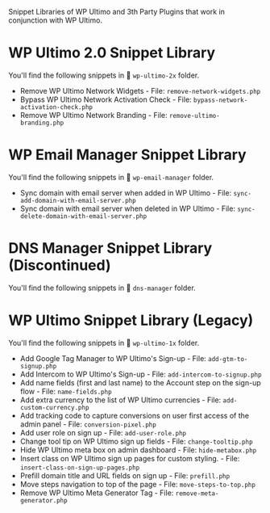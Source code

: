 Snippet Libraries of WP Ultimo ​and 3th Party Plugins that work in conjunction with WP Ultimo. 

# WP Ultimo 2.0 Snippet Library 

You'll find the following snippets in 📂 `wp-ultimo-2x` folder.

- Remove WP Ultimo Network Widgets - File: `remove-network-widgets.php`
- Bypass WP Ultimo Network Activation Check - File: `bypass-network-activation-check.php`
- Remove WP Ultimo Network Branding - File: `remove-ultimo-branding.php`

# WP Email Manager Snippet Library 

You'll find the following snippets in 📂 `wp-email-manager` folder.

- Sync domain with email server when added in WP Ultimo - File: `sync-add-domain-with-email-server.php`
- Sync domain with email server when deleted in WP Ultimo - File: `sync-delete-domain-with-email-server.php`

# DNS Manager Snippet Library (Discontinued)

You'll find the following snippets in 📂 `dns-manager` folder.

# WP Ultimo Snippet Library (Legacy)

You'll find the following snippets in 📂 `wp-ultimo-1x` folder.

- Add Google Tag Manager to WP Ultimo's Sign-up - File: `add-gtm-to-signup.php`
- Add Intercom to WP Ultimo's Sign-up - File: `add-intercom-to-signup.php`
- Add name fields (first and last name) to the Account step on the sign-up flow - File: `name-fields.php`
- Add extra currency to the list of WP Ultimo currencies - File: `add-custom-currency.php`
- Add tracking code to capture conversions on user first access of the admin panel - File: `conversion-pixel.php`
- Add user role on sign up - File: `add-user-role.php`
- Change tool tip on WP Ultimo sign up fields - File: `change-tooltip.php`
- Hide WP Ultimo meta box on admin dashboard - File: `hide-metabox.php`
- Insert class on WP Ultimo sign up pages for custom styling. - File: `insert-class-on-sign-up-pages.php`
- Prefill domain title and URL fields on sign up - File: `prefill.php`
- Move steps navigation to top of the page - File: `move-steps-to-top.php`
- Remove WP Ultimo Meta Generator Tag - File: `remove-meta-generator.php`
